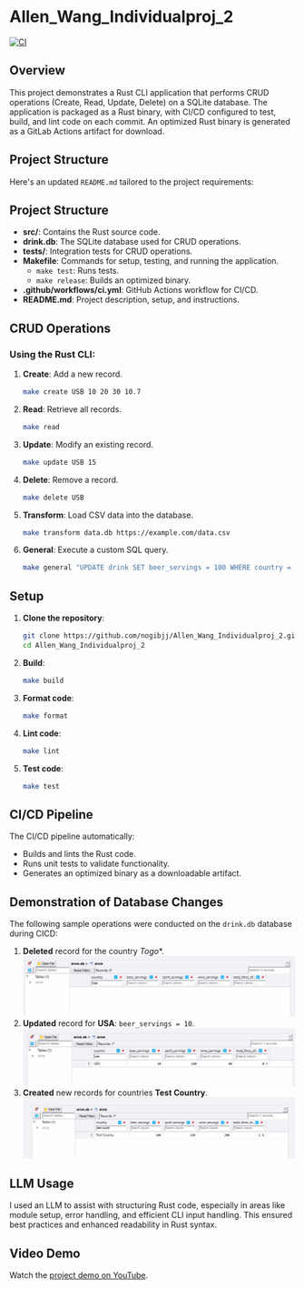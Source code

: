 # Allen_Wang_Individualproj_2

[![CI](https://github.com/nogibjj/Allen_Wang_Individualproj_2/actions/workflows/CICD.yml/badge.svg)](https://github.com/nogibjj/Allen_Wang_Individualproj_2/actions/workflows/CICD.yml)

## Overview

This project demonstrates a Rust CLI application that performs CRUD operations (Create, Read, Update, Delete) on a SQLite database. The application is packaged as a Rust binary, with CI/CD configured to test, build, and lint code on each commit. An optimized Rust binary is generated as a GitLab Actions artifact for download.

## Project Structure

Here's an updated `README.md` tailored to the project requirements:

## Project Structure

- **src/**: Contains the Rust source code.
- **drink.db**: The SQLite database used for CRUD operations.
- **tests/**: Integration tests for CRUD operations.
- **Makefile**: Commands for setup, testing, and running the application.
  - `make test`: Runs tests.
  - `make release`: Builds an optimized binary.
- **.github/workflows/ci.yml**: GitHub Actions workflow for CI/CD.
- **README.md**: Project description, setup, and instructions.


## CRUD Operations

### Using the Rust CLI:
1. **Create**: Add a new record.
    ```bash
    make create USB 10 20 30 10.7
    ```
2. **Read**: Retrieve all records.
    ```bash
    make read
    ```
3. **Update**: Modify an existing record.
    ```bash
    make update USB 15
    ```
4. **Delete**: Remove a record.
    ```bash
    make delete USB
    ```
5. **Transform**: Load CSV data into the database.
    ```bash
    make transform data.db https://example.com/data.csv
    ```
6. **General**: Execute a custom SQL query.
    ```bash
    make general "UPDATE drink SET beer_servings = 100 WHERE country = 'USB';"
    ```


## Setup

1. **Clone the repository**:

    ```bash
    git clone https://github.com/nogibjj/Allen_Wang_Individualproj_2.git
    cd Allen_Wang_Individualproj_2
    ```

2. **Build**:
    ```bash
    make build
    ```

3. **Format code**:

    ```bash
    make format
    ```

4. **Lint code**:

    ```bash
    make lint
    ```

5. **Test code**:

    ```bash
    make test
    ```
## CI/CD Pipeline

The CI/CD pipeline automatically:
- Builds and lints the Rust code.
- Runs unit tests to validate functionality.
- Generates an optimized binary as a downloadable artifact.

## Demonstration of Database Changes

The following sample operations were conducted on the `drink.db` database during CICD:
1. **Deleted** record for the country *Togo**.
   ![Delete Togo](img/delete.png)
2. **Updated** record for **USA**: `beer_servings = 10`.
   ![Update USA](img/usa_update.png)
3. **Created** new records for countries **Test Country**.
   ![Create Test Country](img/create.png)

## LLM Usage

I used an LLM to assist with structuring Rust code, especially in areas like module setup, error handling, and efficient CLI input handling. This ensured best practices and enhanced readability in Rust syntax.

## Video Demo

Watch the [project demo on YouTube](https://youtu.be/vj8cZaK_2Ys).
